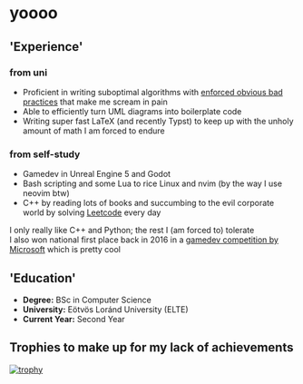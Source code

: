 # yoooo

## 'Experience'
### from uni
- Proficient in writing suboptimal algorithms with [enforced obvious bad practices](https://github.com/Lothiard/elte-cs-bsc/tree/main/1/.prog) that make me scream in pain
- Able to efficiently turn UML diagrams into boilerplate code 
- Writing super fast LaTeX (and recently Typst) to keep up with the unholy amount of math I am forced to endure

### from self-study
- Gamedev in Unreal Engine 5 and Godot
- Bash scripting and some Lua to rice Linux and nvim (by the way I use neovim btw)
- C++ by reading lots of books and succumbing to the evil corporate world by solving [Leetcode](https://leetcode.com/u/Lothiard/) every day

I only really like C++ and Python; the rest I (am forced to) tolerate  
I also won national first place back in 2016 in a [gamedev competition by Microsoft](https://www.pcwplus.hu/szoftver/veget-ert-elso-kodu-kupa-221476.html) which is pretty cool

## 'Education'

- **Degree:** BSc in Computer Science
- **University:** Eötvös Loránd University (ELTE)
- **Current Year:** Second Year

## Trophies to make up for my lack of achievements

[![trophy](https://github-profile-trophy.vercel.app/?username=Lothiard&theme=darkhub&rank=-?,-C)](https://github.com/ryo-ma/github-profile-trophy)
